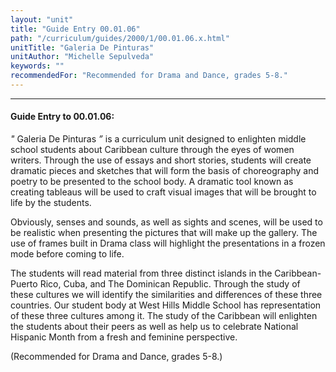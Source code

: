 ```yaml
---
layout: "unit"
title: "Guide Entry 00.01.06"
path: "/curriculum/guides/2000/1/00.01.06.x.html"
unitTitle: "Galeria De Pinturas"
unitAuthor: "Michelle Sepulveda"
keywords: ""
recommendedFor: "Recommended for Drama and Dance, grades 5-8."
---
```

<body>
<hr/>
<h4>
Guide Entry to 00.01.06:
</h4>
<i>
"
</i>
Galeria De Pinturas
<i>
”
</i>
is a curriculum unit designed to enlighten middle school students about Caribbean culture through the eyes of women writers. Through the use of essays and short stories, students will create dramatic pieces and sketches that will form the basis of choreography and poetry to be presented to the school body.  A dramatic tool known as creating tableaus will be used to craft visual images that will be brought to life by the students.
<p>
Obviously, senses and sounds, as well as sights and scenes, will be used to be realistic when presenting the pictures that will make up the gallery.  The use of frames built in Drama class will highlight the presentations in a frozen mode before coming to life.
</p>
<p>
The students will read material from three distinct islands in the Caribbean-Puerto Rico, Cuba, and The Dominican Republic.  Through the study of these cultures we will identify the similarities and differences of these three countries.  Our student body at West Hills Middle School has representation of these three cultures among it.  The study of the Caribbean will enlighten the students about their peers as well as help us to celebrate National Hispanic Month from a fresh and feminine perspective.
</p>
<p>
(Recommended for Drama and Dance, grades 5-8.)
</p>
</body>